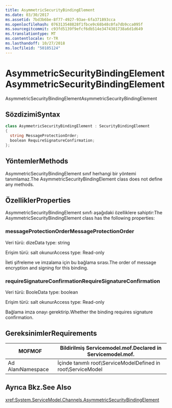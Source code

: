 ```yaml
---
title: AsymmetricSecurityBindingElement
ms.date: 03/30/2017
ms.assetid: 7bd3b6be-8f77-4927-93ae-6fa371893cca
ms.openlocfilehash: 076313548828f1fbce9c68b48c0fa7db9cca095f
ms.sourcegitcommit: c93fd5139f9efcf6db514e3474301738a6d1d649
ms.translationtype: MT
ms.contentlocale: tr-TR
ms.lasthandoff: 10/27/2018
ms.locfileid: "50185124"
---
```

# <a name="asymmetricsecuritybindingelement"></a><span data-ttu-id="14e42-102">AsymmetricSecurityBindingElement</span><span class="sxs-lookup"><span data-stu-id="14e42-102">AsymmetricSecurityBindingElement</span></span>
<span data-ttu-id="14e42-103">AsymmetricSecurityBindingElement</span><span class="sxs-lookup"><span data-stu-id="14e42-103">AsymmetricSecurityBindingElement</span></span>  
  
## <a name="syntax"></a><span data-ttu-id="14e42-104">Sözdizimi</span><span class="sxs-lookup"><span data-stu-id="14e42-104">Syntax</span></span>  
  
```csharp
class AsymmetricSecurityBindingElement : SecurityBindingElement  
{  
  string MessageProtectionOrder;  
  boolean RequireSignatureConfirmation;  
};  
```  
  
## <a name="methods"></a><span data-ttu-id="14e42-105">Yöntemler</span><span class="sxs-lookup"><span data-stu-id="14e42-105">Methods</span></span>  
 <span data-ttu-id="14e42-106">AsymmetricSecurityBindingElement sınıf herhangi bir yöntemi tanımlamaz.</span><span class="sxs-lookup"><span data-stu-id="14e42-106">The AsymmetricSecurityBindingElement class does not define any methods.</span></span>  
  
## <a name="properties"></a><span data-ttu-id="14e42-107">Özellikler</span><span class="sxs-lookup"><span data-stu-id="14e42-107">Properties</span></span>  
 <span data-ttu-id="14e42-108">AsymmetricSecurityBindingElement sınıfı aşağıdaki özelliklere sahiptir:</span><span class="sxs-lookup"><span data-stu-id="14e42-108">The AsymmetricSecurityBindingElement class has the following properties:</span></span>  
  
### <a name="messageprotectionorder"></a><span data-ttu-id="14e42-109">messageProtectionOrder</span><span class="sxs-lookup"><span data-stu-id="14e42-109">MessageProtectionOrder</span></span>  
 <span data-ttu-id="14e42-110">Veri türü: dize</span><span class="sxs-lookup"><span data-stu-id="14e42-110">Data type: string</span></span>  
  
 <span data-ttu-id="14e42-111">Erişim türü: salt okunur</span><span class="sxs-lookup"><span data-stu-id="14e42-111">Access type: Read-only</span></span>  
  
 <span data-ttu-id="14e42-112">İleti şifreleme ve imzalama için bu bağlama sırası.</span><span class="sxs-lookup"><span data-stu-id="14e42-112">The order of message encryption and signing for this binding.</span></span>  
  
### <a name="requiresignatureconfirmation"></a><span data-ttu-id="14e42-113">requireSignatureConfirmation</span><span class="sxs-lookup"><span data-stu-id="14e42-113">RequireSignatureConfirmation</span></span>  
 <span data-ttu-id="14e42-114">Veri türü: Boole</span><span class="sxs-lookup"><span data-stu-id="14e42-114">Data type: boolean</span></span>  
  
 <span data-ttu-id="14e42-115">Erişim türü: salt okunur</span><span class="sxs-lookup"><span data-stu-id="14e42-115">Access type: Read-only</span></span>  
  
 <span data-ttu-id="14e42-116">Bağlama imza onayı gerektirip.</span><span class="sxs-lookup"><span data-stu-id="14e42-116">Whether the binding requires signature confirmation.</span></span>  
  
## <a name="requirements"></a><span data-ttu-id="14e42-117">Gereksinimler</span><span class="sxs-lookup"><span data-stu-id="14e42-117">Requirements</span></span>  
  
|<span data-ttu-id="14e42-118">MOF</span><span class="sxs-lookup"><span data-stu-id="14e42-118">MOF</span></span>|<span data-ttu-id="14e42-119">Bildirilmiş Servicemodel.mof.</span><span class="sxs-lookup"><span data-stu-id="14e42-119">Declared in Servicemodel.mof.</span></span>|  
|---------|-----------------------------------|  
|<span data-ttu-id="14e42-120">Ad Alanı</span><span class="sxs-lookup"><span data-stu-id="14e42-120">Namespace</span></span>|<span data-ttu-id="14e42-121">İçinde tanımlı root\ServiceModel</span><span class="sxs-lookup"><span data-stu-id="14e42-121">Defined in root\ServiceModel</span></span>|  
  
## <a name="see-also"></a><span data-ttu-id="14e42-122">Ayrıca Bkz.</span><span class="sxs-lookup"><span data-stu-id="14e42-122">See Also</span></span>  
 <xref:System.ServiceModel.Channels.AsymmetricSecurityBindingElement>
